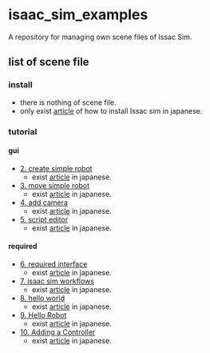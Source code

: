 # isaac_sim_examples
A repository for managing own scene files of  Issac Sim.

## list of scene file

### install 
- there is nothing of scene file.
- only exist [article](https://github.com/SOutaHI/issac_sim_examples/blob/main/tutorials/install/1_install.md) of how to install Issac sim in japanese.

### tutorial
#### gui
- [2. create simple robot](https://github.com/SOutaHI/issac_sim_examples/blob/main/tutorials/gui/create_simple_robot/2_create_robot.usd)
    - exist [article](https://github.com/SOutaHI/issac_sim_examples/blob/main/tutorials/gui/create_simple_robot/2_create_simple_robot.md) in japanese.
- [3. move simple robot](https://github.com/SOutaHI/issac_sim_examples/blob/main/tutorials/gui/move_simple_robot/3_move_robot.usd)
    - exist [article](https://github.com/SOutaHI/issac_sim_examples/blob/main/tutorials/gui/move_simple_robot/3_move_robot.md) in japanese.
- [4. add camera](https://github.com/SOutaHI/issac_sim_examples/blob/main/tutorials/gui/add_camera/4_add_camera.md)
    - exist [article](https://github.com/SOutaHI/issac_sim_examples/blob/main/tutorials/gui/add_camera/4_add_camera.usd) in japanese.
- [5. script editor](https://github.com/SOutaHI/issac_sim_examples/tree/main/tutorials/gui/script_editor)
    - exist [article](https://github.com/SOutaHI/issac_sim_examples/blob/main/tutorials/gui/script_editor/5_script_editor.md) in japanese.

#### required
- [6. required interface](https://github.com/SOutaHI/issac_sim_examples/blob/main/tutorials/required/required_interface/6_required_interface.usd)
    - exist [article](https://github.com/SOutaHI/issac_sim_examples/blob/main/tutorials/required/required_interface/6_required_interface.md) in japanese.
- [7. isaac sim workflows](https://github.com/SOutaHI/issac_sim_examples/blob/main/tutorials/required/isaac_sim_workflow/7_issac_sim_workflows.usd)
    - exist [article](https://github.com/SOutaHI/issac_sim_examples/blob/main/tutorials/required/isaac_sim_workflow/7_isaac_sim_workflows.md) in japanese.
- [8. hello world](https://github.com/SOutaHI/issac_sim_examples/blob/main/tutorials/required/hello_world/8_hello_world.usd)
    - exist [article](https://github.com/SOutaHI/issac_sim_examples/blob/main/tutorials/required/hello_world/8_hellow_world.md) in japanese.
- [9. Hello Robot](https://github.com/SOutaHI/isaac_sim_examples/tree/development/tutorials/required/hello_robot)
    - exist [article](https://github.com/SOutaHI/isaac_sim_examples/blob/development/tutorials/required/hello_robot/9_hello_robot.md) in japanese.
- [10. Adding a Controller](https://github.com/SOutaHI/isaac_sim_examples/tree/development/tutorials/required/adding_controller)
    - exist [article](https://github.com/SOutaHI/isaac_sim_examples/blob/development/tutorials/required/adding_controller/10_adding_controller.md) in japanese.


